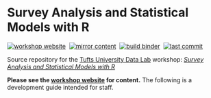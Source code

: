 # Survey Analysis and Statistical Models with R

[![workshop website][workshop-webiste-badge]][workshop-webiste-link]&nbsp;
[![mirror content][mirror-content-badge]](../../actions/workflows/mirror-content.yml)&nbsp;
[![build binder][build-binder-badge]](../../actions/workflows/build-binder.yml)&nbsp;
[![last commit][last-commit-badge]](../../commits/main)

Source repository for the [Tufts University Data Lab][datalab-website-link] workshop: [*Survey Analysis and Statistical Models with R*][workshop-webiste-link]

**Please see the [workshop website][workshop-webiste-link] for content.** The following is a development guide intended for staff.

<!-- define reference-style links -->

[workshop-webiste-link]: https://tuftsdatalab.github.io/r-survey-analysis/
[datalab-website-link]: https://sites.tufts.edu/datalab/

[workshop-webiste-badge]: https://img.shields.io/website?label=workshop%20webiste&url=https://tuftsdatalab.github.io/r-survey-analysis/
[mirror-content-badge]: https://img.shields.io/github/workflow/status/tuftsdatalab/r-survey-analysis/mirror-content?label=mirror%20content
[build-binder-badge]: https://img.shields.io/github/workflow/status/tuftsdatalab/r-survey-analysis/build-binder?label=build%20binder
[last-commit-badge]: https://img.shields.io/github/last-commit/tuftsdatalab/r-survey-analysis
